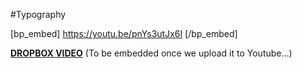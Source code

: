 #Typography

[bp_embed] https://youtu.be/pnYs3utJx6I [/bp_embed]

[**DROPBOX VIDEO**](https://www.dropbox.com/s/3avjh3qd2n5bkll/buddyboss-theme-options-typography.mp4?raw=1)
(To be embedded once we upload it to Youtube...)
